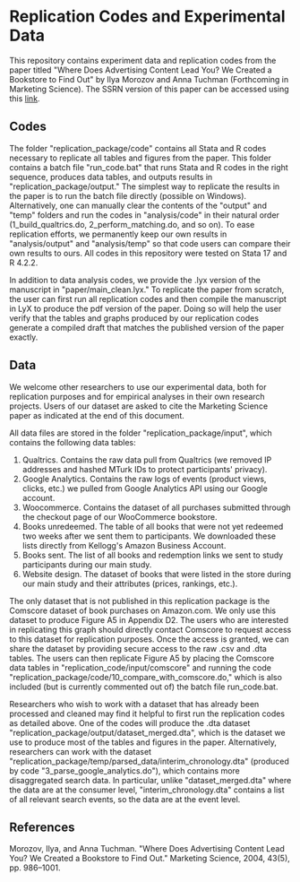 # Replication Codes and Experimental Data

This repository contains experiment data and replication codes from the paper titled "Where Does Advertising Content Lead You? We Created a Bookstore to Find Out" by Ilya Morozov and Anna Tuchman (Forthcoming in Marketing Science). The SSRN version of this paper can be accessed using this [link](https://papers.ssrn.com/sol3/papers.cfm?abstract_id=4308400).

## Codes

The folder "replication_package/code" contains all Stata and R codes necessary to replicate all tables and figures from the paper. This folder contains a batch file "run_code.bat" that runs Stata and R codes in the right sequence, produces data tables, and outputs results in "replication_package/output." The simplest way to replicate the results in the paper is to run the batch file directly (possible on Windows). Alternatively, one can manually clear the contents of the "output" and "temp" folders and run the codes in "analysis/code" in their natural order (1_build_qualtrics.do, 2_perform_matching.do, and so on). To ease replication efforts, we permanently keep our own results in "analysis/output" and "analysis/temp" so that code users can compare their own results to ours. All codes in this repository were tested on Stata 17 and R 4.2.2.

In addition to data analysis codes, we provide the .lyx version of the manuscript in "paper/main_clean.lyx." To replicate the paper from scratch, the user can first run all replication codes and then compile the manuscript in LyX to produce the pdf version of the paper. Doing so will help the user verify that the tables and graphs produced by our replication codes generate a compiled draft that matches the published version of the paper exactly.

## Data

We welcome other researchers to use our experimental data, both for replication purposes and for empirical analyses in their own research projects. Users of our dataset are asked to cite the Marketing Science paper as indicated at the end of this document.

All data files are stored in the folder "replication_package/input", which contains the following data tables:
1. Qualtrics. Contains the raw data pull from Qualtrics (we removed IP addresses and hashed MTurk IDs to protect participants' privacy).
2. Google Analytics. Contains the raw logs of events (product views, clicks, etc.) we pulled from Google Analytics API using our Google account.
3. Woocommerce. Contains the dataset of all purchases submitted through the checkout page of our WooCommerce bookstore.
4. Books unredeemed. The table of all books that were not yet redeemed two weeks after we sent them to participants. We downloaded these lists directly from Kellogg's Amazon Business Account.
5. Books sent. The list of all books and redemption links we sent to study participants during our main study.
6. Website design. The dataset of books that were listed in the store during our main study and their attributes (prices, rankings, etc.).

The only dataset that is not published in this replication package is the Comscore dataset of book purchases on Amazon.com. We only use this dataset to produce Figure A5 in Appendix D2. The users who are interested in replicating this graph should directly contact Comscore to request access to this dataset for replication purposes. Once the access is granted, we can share the dataset by providing secure access to the raw .csv and .dta tables. The users can then replicate Figure A5 by placing the Comscore data tables in "replication_code/input/comscore" and running the code "replication_package/code/10_compare_with_comscore.do," which is also included (but is currently commented out of) the batch file run_code.bat.

Researchers who wish to work with a dataset that has already been processed and cleaned may find it helpful to first run the replication codes as detailed above. One of the codes will produce the .dta dataset "replication_package/output/dataset_merged.dta", which is the dataset we use to produce most of the tables and figures in the paper. Alternatively, researchers can work with the dataset "replication_package/temp/parsed_data/interim_chronology.dta" (produced by code "3_parse_google_analytics.do"), which contains more disaggregated search data. In particular, unlike "dataset_merged.dta" where the data are at the consumer level, "interim_chronology.dta" contains a list of all relevant search events, so the data are at the event level.

## References 

Morozov, Ilya, and Anna Tuchman. "Where Does Advertising Content Lead You? We Created a Bookstore to Find Out." Marketing Science, 2004, 43(5), pp. 986–1001.
